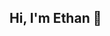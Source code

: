 ## Hi, I'm Ethan 👋

<!--
**deadplev-ai/deadplev-ai** is a ✨ _special_ ✨ repository because its `README.md` (this file) appears on your GitHub profile.

- 🤖 I am currently working on automating my digital tasks
- 🔐 I specialise in LLM AI Technology and Linux Server Security
- 📫 How to reach me: ethansanders@engagement.chat
-->
